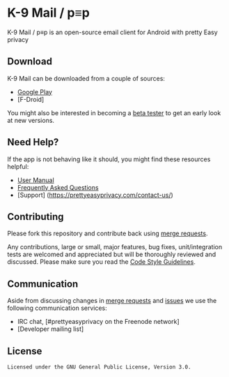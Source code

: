 # K-9 Mail / p≡p

K-9 Mail / p≡p is an open-source email client for Android with pretty Easy privacy

## Download

K-9 Mail can be downloaded from a couple of sources:

- [Google Play](https://play.google.com/store/apps/details?id=pep.android.k9)
- [F-Droid]

You might also be interested in becoming a [beta tester](https://play.google.com/apps/testing/pep.android.k9) to get an early look at new versions.

## Need Help?

If the app is not behaving like it should, you might find these resources helpful:

- [User Manual](https://prettyeasyprivacy.com/docs/)
- [Frequently Asked Questions](https://prettyeasyprivacy.com/faq/)
- [Support] (https://prettyeasyprivacy.com/contact-us/)



## Contributing

Please fork this repository and contribute back using [merge requests](https://cacert.pep-security.lu/gitlab/android/k9-pep/merge_requests).

Any contributions, large or small, major features, bug fixes, unit/integration tests are welcomed and appreciated
but will be thoroughly reviewed and discussed.
Please make sure you read the [Code Style Guidelines](https://github.com/k9mail/k-9/wiki/CodeStyle).


## Communication

Aside from discussing changes in [merge requests](https://cacert.pep-security.lu/gitlab/android/k9-pep/merge_requests) and
[issues](https://github.com/k9mail/k-9/issues) we use the following communication services:

- IRC chat, [#prettyeasyprivacy on the Freenode network]
- [Developer mailing list]


## License

    Licensed under the GNU General Public License, Version 3.0.

